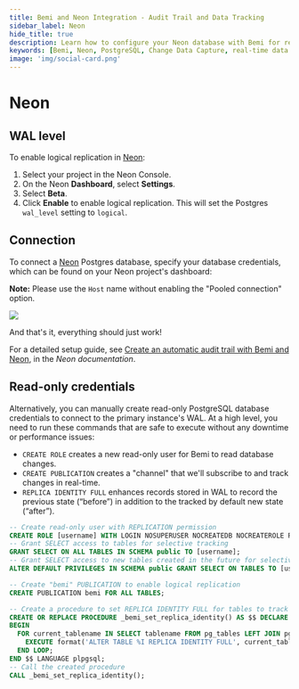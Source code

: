 ```yaml
---
title: Bemi and Neon Integration - Audit Trail and Data Tracking
sidebar_label: Neon
hide_title: true
description: Learn how to configure your Neon database with Bemi for real-time data tracking using Change Data Capture (CDC). Includes detailed setup instructions for connections and WAL levels.
keywords: [Bemi, Neon, PostgreSQL, Change Data Capture, real-time data tracking, audit trail, WAL, logical replication]
image: 'img/social-card.png'
---
```


# Neon

## WAL level

To enable logical replication in [Neon](https://neon.tech/):

1. Select your project in the Neon Console.
2. On the Neon **Dashboard**, select **Settings**.
3. Select **Beta**.
4. Click **Enable** to enable logical replication. This will set the Postgres `wal_level` setting to `logical`.

## Connection

To connect a [Neon](https://neon.tech/docs/guides/bemi) Postgres database, specify your database credentials, which can be found on your Neon project's dashboard:

**Note:** Please use the `Host` name without enabling the "Pooled connection" option.

![](/img/perm-neon.png)

And that's it, everything should just work!

For a detailed setup guide, see [Create an automatic audit trail with Bemi and Neon](https://neon.tech/docs/guides/bemi), in the _Neon documentation_.

## Read-only credentials

Alternatively, you can manually create read-only PostgreSQL database credentials to connect to the primary instance's WAL.
At a high level, you need to run these commands that are safe to execute without any downtime or performance issues:

* `CREATE ROLE` creates a new read-only user for Bemi to read database changes.
* `CREATE PUBLICATION` creates a "channel" that we'll subscribe to and track changes in real-time.
* `REPLICA IDENTITY FULL` enhances records stored in WAL to record the previous state (“before”) in addition to the tracked by default new state (“after”).

```sql
-- Create read-only user with REPLICATION permission
CREATE ROLE [username] WITH LOGIN NOSUPERUSER NOCREATEDB NOCREATEROLE REPLICATION PASSWORD '[password]';
-- Grant SELECT access to tables for selective tracking
GRANT SELECT ON ALL TABLES IN SCHEMA public TO [username];
-- Grant SELECT access to new tables created in the future for selective tracking
ALTER DEFAULT PRIVILEGES IN SCHEMA public GRANT SELECT ON TABLES TO [username];

-- Create "bemi" PUBLICATION to enable logical replication
CREATE PUBLICATION bemi FOR ALL TABLES;

-- Create a procedure to set REPLICA IDENTITY FULL for tables to track the "before" state on DB row changes
CREATE OR REPLACE PROCEDURE _bemi_set_replica_identity() AS $$ DECLARE current_tablename TEXT;
BEGIN
  FOR current_tablename IN SELECT tablename FROM pg_tables LEFT JOIN pg_class ON relname = tablename WHERE schemaname = 'public' AND relreplident != 'f' LOOP
    EXECUTE format('ALTER TABLE %I REPLICA IDENTITY FULL', current_tablename);
  END LOOP;
END $$ LANGUAGE plpgsql;
-- Call the created procedure
CALL _bemi_set_replica_identity();
```
